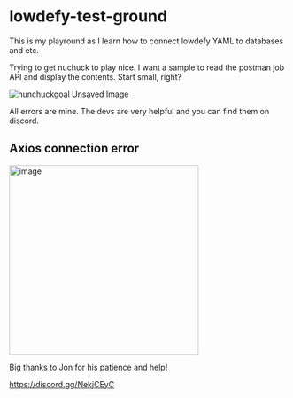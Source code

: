 # lowdefy-test-ground

This is my playround as I learn how to connect lowdefy YAML to databases and etc.

Trying to get nuchuck to play nice. I want a sample to read the postman job API and display the contents. Start small, right?

![nunchuckgoal Unsaved Image](https://user-images.githubusercontent.com/640846/180190081-7c178290-a9e1-4053-9c10-48eb88b8e5b7.png)

All errors are mine. The devs are very helpful and you can find them on discord.

## Axios connection error
<img width="342" alt="image" src="https://user-images.githubusercontent.com/640846/180199910-f65d3581-f778-4fc3-9cf9-97ffa17449bd.png">

Big thanks to Jon for his patience and help!

 https://discord.gg/NekjCEyC